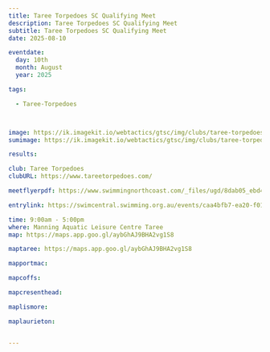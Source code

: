```yaml
---
title: Taree Torpedoes SC Qualifying Meet 
description: Taree Torpedoes SC Qualifying Meet 
subtitle: Taree Torpedoes SC Qualifying Meet 
date: 2025-08-10

eventdate:
  day: 10th
  month: August
  year: 2025

tags:

  - Taree-Torpedoes



image: https://ik.imagekit.io/webtactics/gtsc/img/clubs/taree-torpedoes-600x400.jpg
sumimage: https://ik.imagekit.io/webtactics/gtsc/img/clubs/taree-torpedoes-400x600.jpg

results: 

club: Taree Torpedoes
clubURL: https://www.tareetorpedoes.com/

meetflyerpdf: https://www.swimmingnorthcoast.com/_files/ugd/8dab05_ebd4bd2332da4e2396e2f01c4abae010.pdf

entrylink: https://swimcentral.swimming.org.au/events/caa4bfb7-ea20-f011-998a-7c1e528a8044/nominations

time: 9:00am - 5:00pm
where: Manning Aquatic Leisure Centre Taree
map: https://maps.app.goo.gl/aybGhAJ9BHA2vg1S8

maptaree: https://maps.app.goo.gl/aybGhAJ9BHA2vg1S8

mapportmac:

mapcoffs:

mapcresenthead:

maplismore: 

maplaurieton: 


---
```



